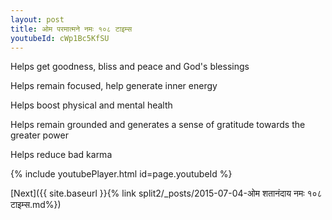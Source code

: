 ```yaml
---
layout: post
title: ओम परमात्मने नमः १०८ टाइम्स
youtubeId: cWp1Bc5KfSU
---
```

 
 
Helps get goodness, bliss and peace and God's blessings
 
Helps remain focused, help generate inner energy 
 
Helps boost physical and mental health 
 
Helps remain grounded and generates a sense of gratitude towards the greater power 
 
Helps reduce bad karma
 
 
 
 


{% include youtubePlayer.html id=page.youtubeId %}
 
[Next]({{ site.baseurl }}{% link  split2/_posts/2015-07-04-ओम शतानंदाय नमः १०८ टाइम्स.md%})
 
